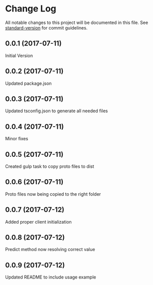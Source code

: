 # Change Log

All notable changes to this project will be documented in this file. See [standard-version](https://github.com/conventional-changelog/standard-version) for commit guidelines.

<a name="0.0.1"></a>
## 0.0.1 (2017-07-11)
Initial Version

<a name="0.0.2"></a>
## 0.0.2 (2017-07-11)
Updated package.json

<a name="0.0.3"></a>
## 0.0.3 (2017-07-11)
Updated tsconfig.json to generate all needed files

<a name="0.0.4"></a>
## 0.0.4 (2017-07-11)
Minor fixes

<a name="0.0.5"></a>
## 0.0.5 (2017-07-11)
Created gulp task to copy proto files to dist

<a name="0.0.6"></a>
## 0.0.6 (2017-07-11)
Proto files now being copied to the right folder

<a name="0.0.7"></a>
## 0.0.7 (2017-07-12)
Added proper client initialization

<a name="0.0.8"></a>
## 0.0.8 (2017-07-12)
Predict method now resolving correct value

<a name="0.0.9"></a>
## 0.0.9 (2017-07-12)
Updated README to include usage example